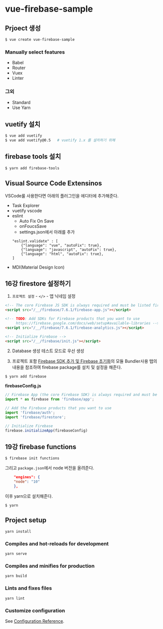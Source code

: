 # vue-firebase-sample

## Prjoect 생성
```bash
$ vue create vue-firebase-sample
```
### Manually select features
- Babel
- Router
- Vuex
- Linter

### 그외
- Standard
- Use Yarn

## vuetify 설치
```bash
$ vue add vuetify
$ vue add vuetify@0.5   # vuetify 1.x 를 설치하기 위해
```

## firebase tools 설치
```bash
$ yarn add firebase-tools
```


## Visual Source Code Extensinos
VSCode룰 사용한다면 아래의 플러그인을 에디터에 추가해준다. 
- Task Explorer
- vuetify vscode
- eslint
    - Auto Fix On Save
    - onFoucsSave
    - settings.json에서 아래를 추가
    ```
    "eslint.validate" : [
        {"language": "vue", "autoFix": true},
        {"language": "javascript", "autoFix": true},
        {"language": "html", "autoFix": true},
    ]
    ```
- MDI(Material Design Icon)

## 16강 firestore 설정하기
1. `프로젝트 설정` - `</>` - 앱 닉네임 설정
```html
<!-- The core Firebase JS SDK is always required and must be listed first -->
<script src="/__/firebase/7.6.1/firebase-app.js"></script>

<!-- TODO: Add SDKs for Firebase products that you want to use
     https://firebase.google.com/docs/web/setup#available-libraries -->
<script src="/__/firebase/7.6.1/firebase-analytics.js"></script>

<!-- Initialize Firebase -->
<script src="/__/firebase/init.js"></script>
```
2. Database 생성
테스트 모드로 우선 생성

3. 프로젝트 포함
[Firebase SDK 추가 및 Firebase 초기화](https://firebase.google.com/docs/web/setup?authuser=0#add-sdks-initialize)의 모듈 Bundler사용 탭의 내용을 참조하여 firebase package를 설치 및 설정을 해준다.
```bash
$ yarn add firebase
```

**firebaseConfig.js**
```js
// Firebase App (the core Firebase SDK) is always required and must be listed first
import * as firebase from 'firebase/app';

// Add the Firebase products that you want to use
import 'firebase/auth';
import 'firebase/firestore';

// Initialize Firebase
firebase.initializeApp(firebaseConfig)
```

## 19강 firebase functions
```
$ firebase init functions
```
그리고 `package.json`에서 node 버전을 올려준다.
```json
    "engines": {
    "node": "10"
    },
```

이후 yarn으로 설치해준다.
```
$ yarn
```



## Project setup
```
yarn install
```

### Compiles and hot-reloads for development
```
yarn serve
```

### Compiles and minifies for production
```
yarn build
```

### Lints and fixes files
```
yarn lint
```

### Customize configuration
See [Configuration Reference](https://cli.vuejs.org/config/).


